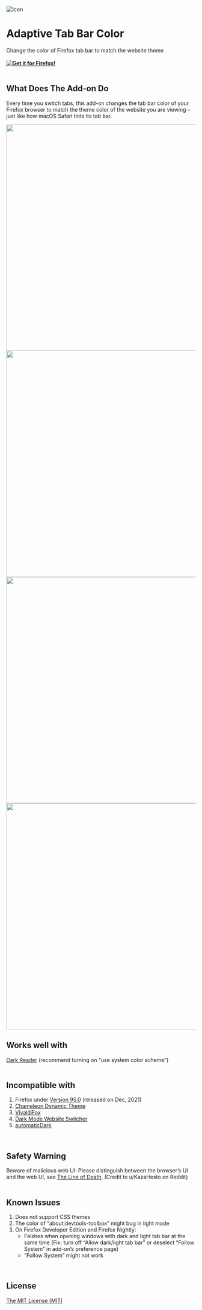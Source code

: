 ![Icon](https://github.com/YS-Wong/Adaptive-Tab-Bar-Color/blob/main/images/ATBC_128.png)
# Adaptive Tab Bar Color
Change the color of Firefox tab bar to match the website theme  
<br>
**[![Get it for Firefox!](https://addons.cdn.mozilla.net/static/img/addons-buttons/AMO-button_1.png)](https://addons.mozilla.org/firefox/addon/adaptive-tab-bar-color/?utm_source=github.com&utm_medium=git&utm_content=download-button&campaign=github)**  
<br>

## What Does The Add-on Do
Every time you switch tabs, this add-on changes the tab bar color of your Firefox browser to match the theme color of the website you are viewing – just like how macOS Safari tints its tab bar.  

<img src="https://github.com/YS-Wong/Adaptive-Tab-Bar-Color/blob/main/pictures/ATBC_showcase_1.jpg" width="600">

<img src="https://github.com/YS-Wong/Adaptive-Tab-Bar-Color/blob/main/pictures/ATBC_showcase_2.jpg" width="600">

<img src="https://github.com/YS-Wong/Adaptive-Tab-Bar-Color/blob/main/pictures/ATBC_showcase_3.jpg" width="600">

<img src="https://github.com/YS-Wong/Adaptive-Tab-Bar-Color/blob/main/pictures/ATBC_showcase_5.jpg" width="600">
<br>

## Works well with

<a href="https://addons.mozilla.org/firefox/addon/darkreader/">Dark Reader</a> (recommend turning on “use system color scheme”)  
<br>

## Incompatible with

<ol>
	<li>Firefox under <a href="https://www.mozilla.org/en-US/firefox/95.0/releasenotes/">Version 95.0</a> (released on Dec, 2021)</li>
	<li><a href="https://addons.mozilla.org/firefox/addon/chameleon-dynamic-theme-fixed/">Chameleon Dynamic Theme</a></li>
	<li><a href="https://addons.mozilla.org/firefox/addon/vivaldifox/">VivaldiFox</a></li>
	<li><a href="https://addons.mozilla.org/firefox/addon/dark-mode-website-switcher/">Dark Mode Website Switcher</a></li>
	<li><a href="https://addons.mozilla.org/firefox/addon/automatic-dark/">automaticDark</a></li>
</ol> 
<br>

## Safety Warning
Beware of malicious web UI: Please distinguish between the browser’s UI and the web UI, see <a href="https://textslashplain.com/2017/01/14/the-line-of-death/">The Line of Death</a>. (Credit to u/KazaHesto on Reddit)  
<br>

## Known Issues  
<ol>
	<li>Does not support CSS themes</li>
	<li>The color of “about:devtools-toolbox” might bug in light mode</li>
	<li>On Firefox Developer Edition and Firefox Nightly:
		<ul>
			<li>Falshes when opening windows with dark and light tab bar at the same time (Fix: turn off “Allow dark/light tab bar” or deselect “Follow System” in add-on’s preference page)</li>
			<li>“Follow System” might not work</li>
		</ul>
	</li>
</ol>
<br>

## License
[The MIT License (MIT)](https://github.com/YS-Wong/Adaptive-Tab-Bar-Color/raw/main/LICENSE)  
<br>
